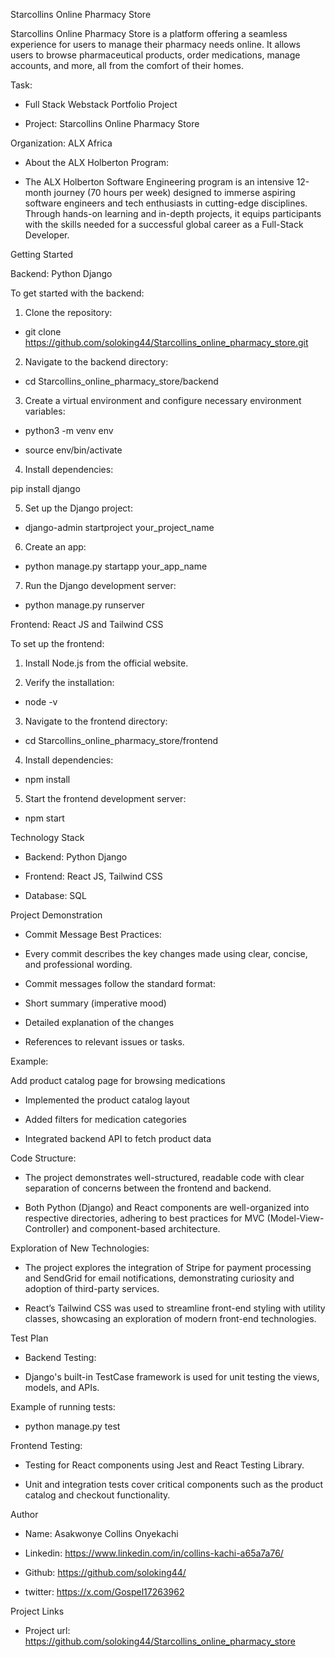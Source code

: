 Starcollins Online Pharmacy Store

Starcollins Online Pharmacy Store is a platform offering a seamless experience for users to manage their pharmacy needs online. It allows users to browse pharmaceutical products, order medications, manage accounts, and more, all from the comfort of their homes.

Task:


- Full Stack Webstack Portfolio Project

- Project: Starcollins Online Pharmacy Store


Organization: ALX Africa



- About the ALX Holberton Program:

- The ALX Holberton Software Engineering program is an intensive 12-month journey (70 hours per week) designed to immerse aspiring software engineers and tech enthusiasts in cutting-edge disciplines. Through hands-on learning and in-depth projects, it equips participants with the skills needed for a successful global career as a Full-Stack Developer.

Getting Started


Backend: Python Django

To get started with the backend:

1. Clone the repository:

- git clone https://github.com/soloking44/Starcollins_online_pharmacy_store.git


2. Navigate to the backend directory:

- cd Starcollins_online_pharmacy_store/backend

3. Create a virtual environment and configure necessary environment variables:



- python3 -m venv env

- source env/bin/activate

4. Install dependencies:

pip install django

5. Set up the Django project:

- django-admin startproject your_project_name

6. Create an app:

- python manage.py startapp your_app_name

7. Run the Django development server:

- python manage.py runserver

Frontend: React JS and Tailwind CSS


To set up the frontend:

1. Install Node.js from the official website.

2. Verify the installation:

- node -v

3. Navigate to the frontend directory:

- cd Starcollins_online_pharmacy_store/frontend

4. Install dependencies:

- npm install

5. Start the frontend development server:

- npm start

Technology Stack

- Backend: Python Django


- Frontend: React JS, Tailwind CSS


- Database: SQL

Project Demonstration

- Commit Message Best Practices:

- Every commit describes the key changes made using clear, concise, and professional wording.

- Commit messages follow the standard format:

- Short summary (imperative mood)

- Detailed explanation of the changes

- References to relevant issues or tasks.

Example:

Add product catalog page for browsing medications

- Implemented the product catalog layout

- Added filters for medication categories

- Integrated backend API to fetch product data

Code Structure:

- The project demonstrates well-structured, readable code with clear separation of concerns between the frontend and backend.


- Both Python (Django) and React components are well-organized into respective directories, adhering to best practices for MVC (Model-View-Controller) and component-based architecture.


Exploration of New Technologies:



- The project explores the integration of Stripe for payment processing and SendGrid for email notifications, demonstrating curiosity and adoption of third-party services.

- React’s Tailwind CSS was used to streamline front-end styling with utility classes, showcasing an exploration of modern front-end technologies.


Test Plan

- Backend Testing:

- Django's built-in TestCase framework is used for unit testing the views, models, and APIs.

Example of running tests:

- python manage.py test

Frontend Testing:

- Testing for React components using Jest and React Testing Library.


- Unit and integration tests cover critical components such as the product catalog and checkout functionality.

Author

- Name: Asakwonye Collins Onyekachi

- Linkedin: https://www.linkedin.com/in/collins-kachi-a65a7a76/

- Github: https://github.com/soloking44/

- twitter: https://x.com/Gospel17263962

Project Links

- Project url: https://github.com/soloking44/Starcollins_online_pharmacy_store
